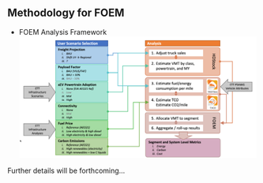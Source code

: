 ## Methodology for FOEM

* FOEM Analysis Framework  
![alt text](https://github.com/ksjeong99/FOEM/blob/main/FOEM_Dashboard/FOEM_framework.png?raw=true)

Further details will be forthcoming...
